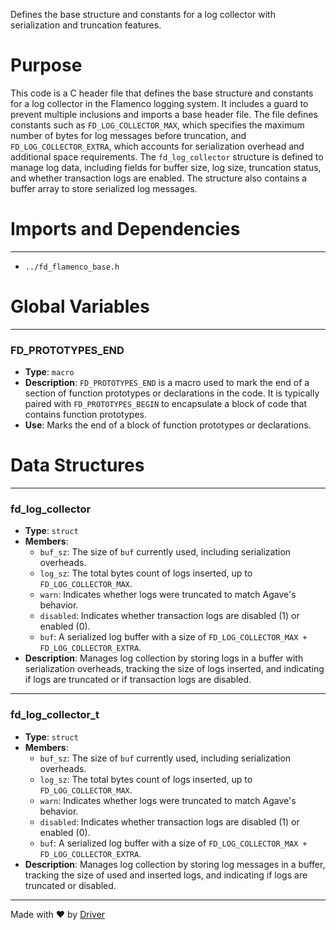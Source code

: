 <!--------------------------------------------------------------------------------->
<!-- IMPORTANT: This file is auto-generated by Driver (https://driver.ai). -------->
<!-- Manual edits may be overwritten on future commits. --------------------------->
<!--------------------------------------------------------------------------------->

Defines the base structure and constants for a log collector with serialization and truncation features.

# Purpose
This code is a C header file that defines the base structure and constants for a log collector in the Flamenco logging system. It includes a guard to prevent multiple inclusions and imports a base header file. The file defines constants such as `FD_LOG_COLLECTOR_MAX`, which specifies the maximum number of bytes for log messages before truncation, and `FD_LOG_COLLECTOR_EXTRA`, which accounts for serialization overhead and additional space requirements. The `fd_log_collector` structure is defined to manage log data, including fields for buffer size, log size, truncation status, and whether transaction logs are enabled. The structure also contains a buffer array to store serialized log messages.
# Imports and Dependencies

---
- `../fd_flamenco_base.h`


# Global Variables

---
### FD\_PROTOTYPES\_END
- **Type**: `macro`
- **Description**: `FD_PROTOTYPES_END` is a macro used to mark the end of a section of function prototypes or declarations in the code. It is typically paired with `FD_PROTOTYPES_BEGIN` to encapsulate a block of code that contains function prototypes.
- **Use**: Marks the end of a block of function prototypes or declarations.


# Data Structures

---
### fd\_log\_collector
- **Type**: ``struct``
- **Members**:
    - `buf_sz`: The size of `buf` currently used, including serialization overheads.
    - `log_sz`: The total bytes count of logs inserted, up to `FD_LOG_COLLECTOR_MAX`.
    - `warn`: Indicates whether logs were truncated to match Agave's behavior.
    - `disabled`: Indicates whether transaction logs are disabled (1) or enabled (0).
    - `buf`: A serialized log buffer with a size of `FD_LOG_COLLECTOR_MAX + FD_LOG_COLLECTOR_EXTRA`.
- **Description**: Manages log collection by storing logs in a buffer with serialization overheads, tracking the size of logs inserted, and indicating if logs are truncated or if transaction logs are disabled.


---
### fd\_log\_collector\_t
- **Type**: ``struct``
- **Members**:
    - `buf_sz`: The size of `buf` currently used, including serialization overheads.
    - `log_sz`: The total bytes count of logs inserted, up to `FD_LOG_COLLECTOR_MAX`.
    - `warn`: Indicates whether logs were truncated to match Agave's behavior.
    - `disabled`: Indicates whether transaction logs are disabled (1) or enabled (0).
    - `buf`: A serialized log buffer with a size of `FD_LOG_COLLECTOR_MAX + FD_LOG_COLLECTOR_EXTRA`.
- **Description**: Manages log collection by storing log messages in a buffer, tracking the size of used and inserted logs, and indicating if logs are truncated or disabled.



---
Made with ❤️ by [Driver](https://www.driver.ai/)